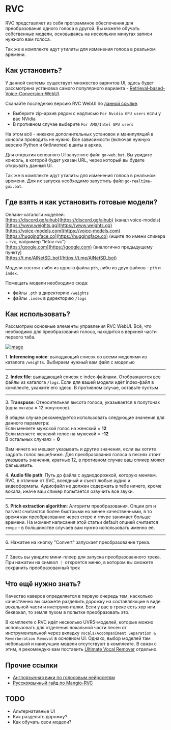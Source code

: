 # RVC

RVC представляет из себя программное обеспечения для преобразования одного голоса в другой. Вы можете обучать собственные модели, основываясь на нескольких минутах записи нужного вам голоса.

Так же в комплекте идут утилиты для изменения голоса в реальном времени.

## Как установить?

У данной системы существует множество варинтов UI, здесь будет рассмотрена установка самого популярного варианта - [Retrieval-based-Voice-Conversion-WebUI](https://github.com/RVC-Project/Retrieval-based-Voice-Conversion-WebUI).

Скачайте последнюю версию RVC WebUI по [данной ссылке](https://github.com/RVC-Project/Retrieval-based-Voice-Conversion-WebUI/releases).  
- Выберите zip-архив рядом с надписью `For Nvidia GPU users` если у вас NVidia  
- В противном случае выберите `For AMD/Intel GPU users`  

На этом всё - никаких дополнительных установок и манипуляций в консоли проводить не нужно. Все зависимости (включая нужную версию Python и библиотек) вшиты в архив.

Для открытия основного UI запустите файл `go-web.bat`. Вы увидите консоль, в которой будет указан URL, через который вы будете открывать данный UI.

Так же в комплекте идут утилиты для изменения голоса в реальном времени. Для их запуска необходимо запустить файл `go-realtime-gui.bat`.

## Где взять и как установить готовые модели?
Онлайн-каталоги моделей:  
[https://discord.gg/aihub](https://discord.gg/aihub) (канал voice-models)  
[https://www.weights.gg](https://www.weights.gg)    
[https://voice-models.com](https://voice-models.com)  
[https://huggingface.co](https://huggingface.co) (ищите по имени спикера + rvc, например "letov rvc")  
[https://google.com](https://google.com) (аналогично предыдущему пункту)  
[https://t.me/AINetSD_bot](https://t.me/AINetSD_bot)  

Модели состоят либо из одного файла `pth`, либо из двух файлов - `pth` и `index`.

Помещать модели необходимо сюда:  
- файлы `.pth` в директорию `/weights`  
- файлы `.index` в директорию `/logs`  

## Как использовать?

Рассмотрим основные элементы управления RVC WebUI. Всё, что необходимо для преобразования голоса, находится в верхней части первого таба.

[![image](https://files.catbox.moe/1lvezk.png)](https://files.catbox.moe/1lvezk.png)

1\. **Inferencing voice**: выпадающий список со всеми моделями из каталога `/weights`. Выбираем нужный вам файл с моделью

---

2\. **Index file**: выпадающий список с index-файлами. Отображаются все файлы из каталога `/logs`. Если для вашей модели идёт index-файл в комплекте, укажите его здесь. В противном случае, оставьте пустым

---

3\. **Transpose**: Относительная высота голоса, указывается в полутонах (одна октава = 12 полутонов).

В общем случае рекомендуется использовать следующие значения для данного параметра:  
Если меняете мужской голос на женский = **12**  
Если меняете женский голос на мужской = **-12**  
В остальных случаях = **0**  
    
Вам ничего не мешает указывать и другие значения, если вы хотите задрать голос выше/ниже. Для преобразования голоса в песнях стоит указывать значения, кратные 12, в противном случае ваш спикер может фальшивить.

4\. **Audio file path**: Путь до файла с аудиодорожкой, которую меняем. RVC, в отличии от SVC, всеядный и съест любые аудио и видеоформаты. Аудиофайл не должен содержать в тебе ничего, кроме вокала, иначе ваш спикер попытается озвучить все звуки.

---

5\. **Pitch extraction algorithm**: Алгоритм преобразования. Опции pm и harvest считаются более быстрыми но менее качественными, в то время как преобразование через crepe и rmvpe занимает больше времени. На момент написания этой статьи default опцией считается `rmvpe` - в большинстве случаев вам нужно использовать именно её.

<!-- Оригинальная дорожка:  
<audio controls src="https://files.catbox.moe/j4he99.mp3"></audio>

| PEA | Сенко (Transpose = 0) | Егор Летов (Transpose = -12)
| ------------- | ------------- | ------------- |
pm |  <audio controls src="https://files.catbox.moe/2sz18h.mp3" style="width: 250px"></audio> |  <audio controls src="https://files.catbox.moe/mvhm0r.mp3" style="width: 250px"></audio>
harvest | <audio controls src="https://files.catbox.moe/y7rn3q.mp3" style="width: 250px"></audio> |<audio controls src="https://files.catbox.moe/m4ng5s.mp3" style="width: 250px"></audio>
crepe | <audio controls src="https://files.catbox.moe/ck318u.mp3" style="width: 250px"></audio> | <audio controls src="https://files.catbox.moe/c783ia.mp3" style="width: 250px"></audio>
rmvpe | <audio controls src="https://files.catbox.moe/7ey3f6.mp3" style="width: 250px"></audio> | <audio controls src="https://files.catbox.moe/pcnd3b.mp3" style="width: 250px"></audio> -->

---

6\. Нажатие на кнопку "Convert" запускает преобразование трека.

---

7\. Здесь вы увидите мини-плеер для запуска преобразованного трека. При нажатии на символ ⋮ откроется меню, в котором вы сможете сохранить преобразованный трек

## Что ещё нужно знать?

Качество каверов определяется в первую очередь тем, насколько качественно вы сможете разделить дорожку на составляющие в виде вокальной части и инструменталки. Если у вас в треке есть хор или беквокал, то земля пухом в попытке преобразовать это.

В комплекте с RVC идёт несколько UVR5-моделей, которые можно использовать для отделения вокальной части песен от инструментальной через вкладку `Vocals/Accompaniment Separation & Reverberation Removal` в основном UI. Однако, выбор моделей там небольшой и наилучшие модели отсутствуют в комплекте. В связи с этим, я рекомендую вам поставить [Ultimate Vocal Remover](https://github.com/Anjok07/ultimatevocalremovergui) отдельно.

## Прочие ссылки
* [Англоязычная вики по голосовым нейросетям](https://docs.aihub.wtf/)
* [Русскоязычный гайд по Mangio-RVC](https://github.com/MaHivka/ultimate-voice-models-FAQ/wiki/RVC)

## TODO
- Альтернативные UI
- Как разделять дорожку?
- Как обучать свои модели?
